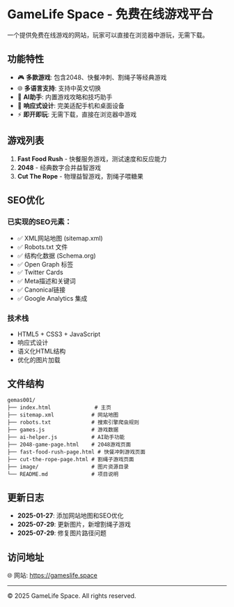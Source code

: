 # GameLife Space - 免费在线游戏平台

一个提供免费在线游戏的网站，玩家可以直接在浏览器中游玩，无需下载。

## 功能特性

- 🎮 **多款游戏**: 包含2048、快餐冲刺、割绳子等经典游戏
- 🌐 **多语言支持**: 支持中英文切换
- 🤖 **AI助手**: 内置游戏攻略和技巧助手
- 📱 **响应式设计**: 完美适配手机和桌面设备
- ⚡ **即开即玩**: 无需下载，直接在浏览器中游戏

## 游戏列表

1. **Fast Food Rush** - 快餐服务游戏，测试速度和反应能力
2. **2048** - 经典数字合并益智游戏
3. **Cut The Rope** - 物理益智游戏，割绳子喂糖果

## SEO优化

### 已实现的SEO元素：
- ✅ XML网站地图 (sitemap.xml)
- ✅ Robots.txt 文件
- ✅ 结构化数据 (Schema.org)
- ✅ Open Graph 标签
- ✅ Twitter Cards
- ✅ Meta描述和关键词
- ✅ Canonical链接
- ✅ Google Analytics 集成

### 技术栈
- HTML5 + CSS3 + JavaScript
- 响应式设计
- 语义化HTML结构
- 优化的图片加载

## 文件结构

```
gemas001/
├── index.html              # 主页
├── sitemap.xml            # 网站地图
├── robots.txt             # 搜索引擎爬虫规则
├── games.js               # 游戏数据
├── ai-helper.js           # AI助手功能
├── 2048-game-page.html    # 2048游戏页面
├── fast-food-rush-page.html # 快餐冲刺游戏页面
├── cut-the-rope-page.html # 割绳子游戏页面
├── image/                 # 图片资源目录
└── README.md              # 项目说明
```

## 更新日志

- **2025-01-27**: 添加网站地图和SEO优化
- **2025-07-29**: 更新图片，新增割绳子游戏
- **2025-07-29**: 修复图片路径问题

## 访问地址

🌐 网站: https://gameslife.space

---

© 2025 GameLife Space. All rights reserved.

